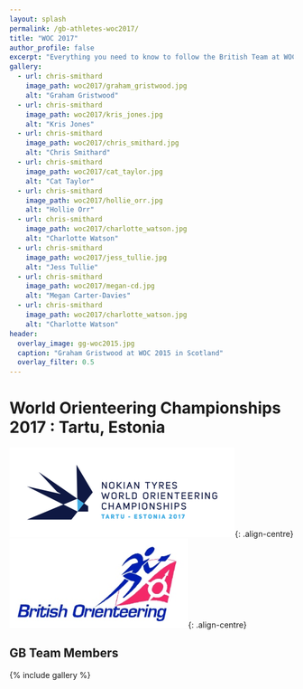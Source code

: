 ```yaml
---
layout: splash
permalink: /gb-athletes-woc2017/
title: "WOC 2017"
author_profile: false
excerpt: "Everything you need to know to follow the British Team at WOC 2017."
gallery:
  - url: chris-smithard 
    image_path: woc2017/graham_gristwood.jpg
    alt: "Graham Gristwood"
  - url: chris-smithard 
    image_path: woc2017/kris_jones.jpg
    alt: "Kris Jones"
  - url: chris-smithard 
    image_path: woc2017/chris_smithard.jpg
    alt: "Chris Smithard"
  - url: chris-smithard 
    image_path: woc2017/cat_taylor.jpg
    alt: "Cat Taylor"
  - url: chris-smithard 
    image_path: woc2017/hollie_orr.jpg
    alt: "Hollie Orr"
  - url: chris-smithard 
    image_path: woc2017/charlotte_watson.jpg
    alt: "Charlotte Watson"
  - url: chris-smithard 
    image_path: woc2017/jess_tullie.jpg
    alt: "Jess Tullie"
  - url: chris-smithard 
    image_path: woc2017/megan-cd.jpg
    alt: "Megan Carter-Davies"
  - url: chris-smithard 
    image_path: woc2017/charlotte_watson.jpg
    alt: "Charlotte Watson"
header:
  overlay_image: gg-woc2015.jpg
  caption: "Graham Gristwood at WOC 2015 in Scotland"
  overlay_filter: 0.5
---
```

# World Orienteering Championships 2017 : Tartu, Estonia

![WOC 2017 logo](/images/woc2017/WOC2017logo.png){: .align-centre}
![BOF logo](/images/woc2017/BOFlogo.png){: .align-centre}

## GB Team Members

{% include gallery %}

